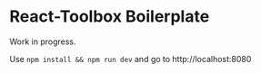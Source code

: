 React-Toolbox Boilerplate
=========================

Work in progress.

Use `npm install && npm run dev` and go to http://localhost:8080